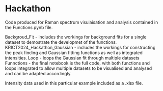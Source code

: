 # Hackathon

Code produced for Raman spectrum visulaisation and analysis contained in the Functions.pynb file. 

Backgroud_Fit - includes the workings for background fits for a single dataset to demostrate the developmet of the functions. 
KRICT2024_Hackathon_Gaussian - includes the workings for constructing the peak finding and Gaussian fitting functions as well as integrated intensities. 
Loop - loops the Gaussian fit through multiple datasets
Funnctions - the final notebook is the full code, with both functions and loops integrated to allow multiple datasets to be visualised and analysed and can be adapted accordingly. 

Intensity data used in this particular example included as a .xlsx file. 
